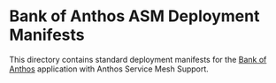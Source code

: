 # Bank of Anthos ASM Deployment Manifests

This directory contains standard deployment manifests for the [Bank of Anthos](https://github.com/GoogleCloudPlatform/bank-of-anthos) application with Anthos Service Mesh Support.
